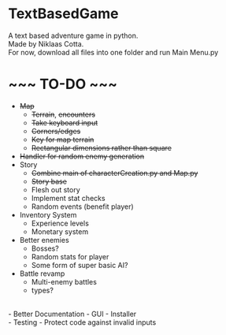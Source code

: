 # TextBasedGame
A text based adventure game in python.<br/>
Made by Niklaas Cotta.<br/>
For now, download all files into one folder and run Main Menu.py<br/>

# ~~~ TO-DO ~~~
- ~~Map~~
  - ~~Terrain~~, ~~encounters~~
  - ~~Take keyboard input~~
  - ~~Corners/edges~~
  - ~~Key for map terrain~~
  - ~~Rectangular dimensions rather than square~~
- ~~Handler for random enemy generation~~
- Story
  - ~~Combine main of characterCreation.py and Map.py~~
  - ~~Story base~~
  - Flesh out story
  - Implement stat checks
  - Random events (benefit player)
- Inventory System
  - Experience levels
  - Monetary system
- Better enemies
  - Bosses?
  - Random stats for player
  - Some form of super basic AI?
- Battle revamp
  - Multi-enemy battles
  - types?
<br/>
- Better Documentation
- GUI
- Installer
<br/>
- Testing
  - Protect code against invalid inputs
